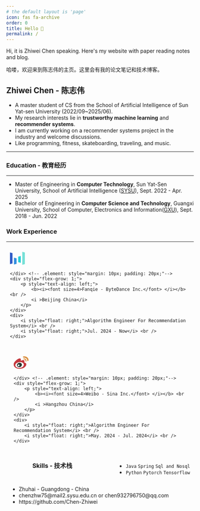 ```yaml
---
# the default layout is 'page'
icon: fas fa-archive
order: 0
title: Hello 👋
permalink: /
---
```

Hi, it is Zhiwei Chen speaking. Here's my website with paper reading notes and blog.

哈喽，欢迎来到陈志伟的主页。这里会有我的论文笔记和技术博客。

## **Zhiwei Chen** - **陈志伟**

- A master student of CS from the School of Artificial Intelligence of Sun Yat-sen University (2022/09~2025/06).
- My research interests lie in **trustworthy machine learning** and **recommender systems**.
- I am currently working on a recommender systems project in the industry and welcome discussions.
- Like programming, fitness, skateboarding, traveling, and music.

---


### **Education** - **教育经历**
---

- Master of Engineering in **Computer Technology**, Sun Yat-Sen University, School of Artificial Intelligence ([SYSU](https://sai.sysu.edu.cn/)), Sept. 2022 - Apr. 2025
- Bachelor of Engineering in **Computer Science and Technology**, Guangxi University, School of Computer, Electronics and Information([GXU](https://scei.gxu.edu.cn/)), Sept. 2018 - Jun. 2022

### **Work Experience**
---
<style>
.flex-container {
    display: flex;
    flex-ditrction: column;
    flex-wrap: wrap;
    justify-content: space-between;
    align-items: baseline;
}

.flex-container > div {
	margin: 10px;
	padding: 0px;
}
</style>

<div class="flex-container"><!-- .element: style="display: flex; flex-direction: row;" -->
    <div style="align-self: center">
   <svg t="1741853104515" class="icon" viewBox="0 0 1170 1024" version="1.1" xmlns="http://www.w3.org/2000/svg" p-id="5291" width="40" height="40"><path d="M0 968.216381l197.87581-50.517333V105.22819L0 54.710857z" fill="#2D59C6" p-id="5292"></path><path d="M968.216381 0v1018.733714L1170.285714 968.216381V54.710857z" fill="#76E0D6" p-id="5293"></path><path d="M648.289524 378.88l202.069333-50.517333v534.625523l-202.069333-50.517333z" fill="#26CDD5" p-id="5294"></path><path d="M315.733333 458.849524l202.069334 50.517333v433.590857L315.733333 997.668571z" fill="#318EDE" p-id="5295"></path></svg>

    </div> <!-- .element: style="margin: 10px; padding: 20px;"-->
    <div style="flex-grow: 1;">
        <p style="text-align: left;">
            <b><i><font size=4>Fanqie - ByteDance Inc.</font> </i></b> <br />
            <i >Beijing China</i> 
        </p>
    </div>
    <div>
        <i style="float: right;">Algorithm Engineer For Recommendation System</i> <br />
        <i style="float: right;">Jul. 2024 - Now</i> <br />
    </div>
</div>

<div class="flex-container"><!-- .element: style="display: flex; flex-direction: row;" -->
    <div style="align-self: center">
   <svg t="1741853360323" class="icon" viewBox="0 0 1140 1024" version="1.1" xmlns="http://www.w3.org/2000/svg" p-id="6302" width="40" height="40"><path d="M916.48 518.144c18.432 14.336 31.4368 31.5392 38.9376 51.712s10.5728 41.1392 9.1904 63.0016a225.6896 225.6896 0 0 1-14.336 65.5104 246.3232 246.3232 0 0 1-31.744 59.392 391.3728 391.3728 0 0 1-78.848 81.92c-29.3376 22.528-59.7248 41.2928-91.136 56.32s-63.0016 26.8032-94.72 35.328a786.048 786.048 0 0 1-164.864 26.624c-22.1952 1.024-39.424 1.5616-51.712 1.5616s-28.672-0.8448-49.152-2.5856c-20.48-1.6896-43.1872-5.12-68.096-10.2144a668.928 668.928 0 0 1-78.336-21.504 444.0832 444.0832 0 0 1-79.872-36.352 418.6112 418.6112 0 0 1-74.24-55.296c-23.552-21.8624-43.52-48.1536-59.904-78.848A198.0416 198.0416 0 0 1 5.632 691.2C1.8688 668.672 0 640 0 605.2096c0-15.0528 2.56-32.1024 7.68-51.2 5.12-19.1232 14.1824-40.2944 27.136-63.488 12.9792-23.2192 30.72-48.4864 53.248-75.776 22.528-27.3152 51.2-57.344 86.016-90.112a872.9856 872.9856 0 0 1 105.984-85.504 463.488 463.488 0 0 1 117.248-57.856c19.1232-6.8352 40.2688-10.5984 63.488-11.264 23.2192-0.6912 42.3168 3.072 57.344 11.264 6.8352 7.5008 13.312 15.1808 19.456 23.04s10.24 17.5872 12.288 29.184c2.048 9.5488 2.2272 18.7648 0.512 27.648-1.6896 8.8832-3.584 17.7408-5.632 26.624-2.048 8.8832-3.7376 17.408-5.12 25.6-1.3568 8.192-0.6912 15.6928 2.048 22.528 11.5968 1.3568 22.8608 0.8448 33.792-1.536 10.9056-2.3808 21.504-5.4528 31.7696-9.216 10.2144-3.7632 20.6592-7.68 31.2064-11.776 10.5984-4.096 21.7088-7.168 33.3056-9.216 18.432-3.4048 36.7104-4.9408 54.784-4.608 18.0992 0.3328 34.4832 2.8928 49.152 7.68s26.8032 12.1088 36.3776 22.016c9.5488 9.9072 15.36 22.7072 17.408 38.4 1.3568 9.5744 0.6656 18.432-2.048 26.624-2.7392 8.192-5.6576 15.872-8.704 23.04-3.0976 7.168-5.4784 14.5152-7.168 22.016-1.7152 7.5008-1.2032 15.36 1.536 23.552 2.048 4.7872 6.9888 9.216 14.848 13.312 7.8592 4.096 16.896 8.192 27.1616 12.288 10.2144 4.096 20.992 8.5248 32.256 13.312a139.264 139.264 0 0 1 29.1072 16.3584z" fill="#C4373D" p-id="6303"></path><path d="M658.4576 836.608c17.7152-10.9056 35.6608-25.9584 53.76-45.056s32.7424-40.448 44.032-64 17.5872-48.7936 18.9184-75.776c1.408-26.9824-5.4528-54.0928-20.4544-81.4336-13.0048-22.5024-28.8512-41.6256-47.616-57.3184s-39.7824-28.16-62.976-37.376-47.9488-15.872-74.24-19.968a521.0368 521.0368 0 0 0-80.384-6.144c-52.5824 0-99.1744 5.4528-139.776 16.384-40.6272 10.9056-75.776 25.2416-105.472 43.008s-53.76 37.8624-72.192 60.416C153.6 591.872 140.6208 614.7584 133.12 637.952c-7.5008 22.528-9.728 44.9024-6.656 67.072s10.0608 43.1872 20.992 62.976c10.9312 19.7888 25.088 37.5552 42.496 53.248a223.8208 223.8208 0 0 0 57.856 37.888 406.144 406.144 0 0 0 119.296 32.256c40.6272 4.4288 79.36 4.608 116.224 0.512s70.4768-11.264 100.864-21.504c30.3872-10.24 55.1168-21.504 74.2656-33.792z" fill="#FFFFFF" p-id="6304"></path><path d="M524.288 513.024c13.6448 5.4528 26.624 11.5968 38.912 18.432 12.288 6.8608 23.1936 16.0512 32.7424 27.648 6.8608 8.192 12.8 18.4576 17.9456 30.72 5.0944 12.2624 8.704 25.4208 10.752 39.424s2.56 28.16 1.536 42.496a109.056 109.056 0 0 1-9.728 38.912c-5.4528 12.288-12.1344 24.7552-19.968 37.4016-7.8592 12.5952-17.408 24.3968-28.672 35.3024-11.264 10.9568-24.7552 20.6592-40.448 29.2096-15.6928 8.5248-34.816 14.848-57.344 18.944-40.96 7.5008-80.2048 3.7376-117.76-11.264a178.048 178.048 0 0 1-88.064-74.752c-8.192-26.6496-12.6208-50.2016-13.312-70.7072-0.6656-20.4544 4.7872-42.6496 16.384-66.56 8.8832-18.432 22.3744-35.6608 40.448-51.712s38.912-29.0304 62.464-38.912c23.552-9.9072 48.64-15.7184 75.264-17.408a181.1712 181.1712 0 0 1 78.848 12.8256z" fill="#283730" p-id="6305"></path><path d="M780.288 6.144c49.8176 0 96.4096 6.656 139.7504 19.968s81.2544 32.5888 113.664 57.856a271.5904 271.5904 0 0 1 76.2624 92.16c18.4576 36.1984 27.648 77.1584 27.648 122.88 0 22.528-5.4528 39.424-16.384 50.688s-22.7072 17.0752-35.328 17.408c-12.6208 0.3584-24.3968-4.4288-35.328-14.336-10.88-9.8816-16.3328-25.088-16.3328-45.568 0-27.3152-7.5264-53.248-22.5536-77.824A230.2976 230.2976 0 0 0 952.32 164.864c-24.576-18.432-52.736-32.9472-84.48-43.52-31.744-10.5984-64-15.872-96.768-15.872-21.1712 0-36.864-5.12-47.1296-15.36-10.2144-10.24-15.0016-21.6832-14.3104-34.304 0.64-12.6464 6.9632-24.064 18.9184-34.304 11.9808-10.24 29.2096-15.36 51.7376-15.36z" fill="#DA8F3E" p-id="6306"></path><path d="M780.288 169.984c63.4624 0 111.5904 16.2048 144.384 48.64s49.152 81.408 49.152 146.944c0 20.48-3.4304 34.9952-10.2144 43.52-6.8608 8.5248-14.3616 12.288-22.5536 11.264s-15.6928-5.9648-22.528-14.848-10.2144-20.8128-10.2144-35.84c0-40.2688-11.5968-72.3712-34.816-96.256-23.2192-23.9104-54.272-35.84-93.184-35.84-13.0048 0-22.5536-3.584-28.6976-10.752-6.144-7.168-9.216-14.848-9.216-23.04s3.2512-15.872 9.728-23.04 15.872-10.752 28.16-10.752z" fill="#DA8F3E" p-id="6307"></path><path d="M361.472 764.928c25.2416 2.048 44.544-4.0704 57.856-18.432s20.48-30.4128 21.504-48.1536c1.024-17.7152-4.096-33.6128-15.36-47.5904s-28.8512-19.6352-52.736-16.896c-18.432 2.048-32.768 9.9072-43.008 23.552s-16.0256 28.16-17.408 43.52c-1.3824 15.3856 1.8688 29.5168 9.728 42.496s20.992 20.1216 39.424 21.504z" fill="#FFFFFF" p-id="6308"></path></svg>

    </div> <!-- .element: style="margin: 10px; padding: 20px;"-->
    <div style="flex-grow: 1;">
        <p style="text-align: left;">
            <b><i><font size=4>Weibo - Sina Inc.</font> </i></b> <br />
            <i >Hangzhou China</i> 
        </p>
    </div>
    <div>
        <i style="float: right;">Algorithm Engineer For Recommendation System</i> <br />
        <i style="float: right;">May. 2024 - Jul. 2024</i> <br />
    </div>
</div>

<br />


### **Skills** - **技术栈**
---
- `Java` `Spring` `Sql and Nosql` 
- `Python` `Pytorch` `Tensorflow` 



<ul class="fa-ul">
<li><span class="fa-li"><i class="fa-solid fa-location-dot"></i></span>Zhuhai - Guangdong - China</li>
<li><span class="fa-li"><i class="fa-solid fa-envelope"></i></span>chenzhw75@mail2.sysu.edu.cn or chen932796750@qq.com</li>
<li><span class="fa-li"><i class="fa-brands fa-github"></i></span>https://github.com/Chen-Zhiwei</li>
</ul>
